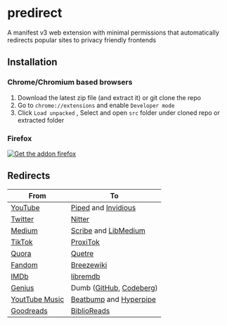 # predirect

A manifest v3 web extension with minimal permissions that automatically redirects popular sites to privacy friendly frontends

## Installation
### Chrome/Chromium based browsers
1. Download the latest zip file (and extract it) or git clone the repo
2. Go to `chrome://extensions` and enable `Developer mode`
3. Click `Load unpacked` , Select and open `src` folder under cloned repo or extracted folder
### Firefox
<a href="https://addons.mozilla.org/en-US/firefox/addon/predirector/"><img src = "https://blog.mozilla.org/addons/files/2020/04/get-the-addon-fx-apr-2020.svg" alt="Get the addon firefox"/>
</a>
## Redirects

| From                                          | To                                                                                                          |
| --------------------------------------------- | ----------------------------------------------------------------------------------------------------------- |
| [YouTube](https://youtube.com)                | [Piped](https://github.com/TeamPiped/Piped) and [Invidious](https://github.com/iv-org/invidious)            |
| [Twitter](https://twitter.com)                | [Nitter](https://github.com/PrivacyDevel/nitter)                                                            |
| [Medium](https://medium.com)                  | [Scribe](https://sr.ht/~edwardloveall/Scribe/) and [LibMedium](https://github.com/realaravinth/libmedium)   |
| [TikTok](https://tiktok.com)                  | [ProxiTok](https://github.com/pablouser1/ProxiTok)                                                          |
| [Quora](https://quora.com)                    | [Quetre](https://github.com/zyachel/quetre)                                                                 |
| [Fandom](https://www.fandom.com/)             | [Breezewiki](https://gitdab.com/cadence/breezewiki)                                                         |
| [IMDb](https://www.imdb.com//)                | [libremdb](https://github.com/zyachel/libremdb)                                                             |
| [Genius](https://genius.com)                  | Dumb ([GitHub](https://github.com/rramiachraf/dumb), [Codeberg](https://codeberg.org/rramiachraf/dumb))     |
| [YoutTube Music](https://music.youtube.com//) | [Beatbump](https://github.com/snuffyDev/Beatbump) and [Hyperpipe](https://codeberg.org/Hyperpipe/Hyperpipe) |
| [Goodreads](https://www.goodreads.com/)       | [BiblioReads](https://github.com/nesaku/BiblioReads)                                                        |
